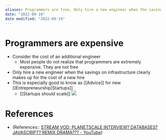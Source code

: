 ```yaml
---
aliases: Programmers are free, Only hire a new engineer when the savings on infrastructure clearly makes up for the cost of a new hire
date: "2022-09-19"
date modified: "2022-09-19"
---
```


# Programmers are expensive
- Consider the cost of an additional engineer
	- Most people do not realize that programmers are extremely expensive. They are not free
- Only hire a new engineer when the savings on infrastructure clearly makes up for the cost of a new hire
- This is especially good to know as [[Advice]] for new [[Entrepreneurship|Startups]]
	- [[Startups should scale]]
![](https://i.imgur.com/o7j4AdL.jpg)

# References
- (References:: [STREAM VOD: PLANETSCALE INTERVIEW? DATABASES? JAVASCRIPT? REMIX DRAMA??? - YouTube](https://youtu.be/C234RHz6rEY?t=10574))
